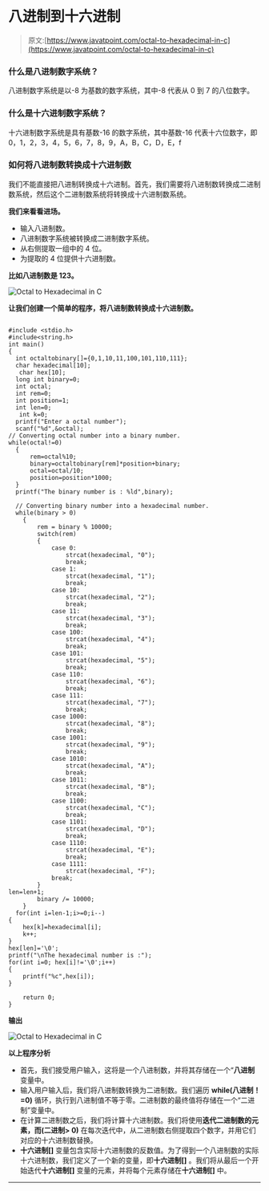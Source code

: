 # 八进制到十六进制

> 原文:[https://www.javatpoint.com/octal-to-hexadecimal-in-c](https://www.javatpoint.com/octal-to-hexadecimal-in-c)

### 什么是八进制数字系统？

八进制数字系统是以-8 为基数的数字系统，其中-8 代表从 0 到 7 的八位数字。

### 什么是十六进制数字系统？

十六进制数字系统是具有基数-16 的数字系统，其中基数-16 代表十六位数字，即 0，1，2，3，4，5，6，7，8，9，A，B，C，D，E，f

### 如何将八进制数转换成十六进制数

我们不能直接把八进制转换成十六进制。首先，我们需要将八进制数转换成二进制数系统，然后这个二进制数系统将转换成十六进制数系统。

**我们来看看进场。**

*   输入八进制数。
*   八进制数字系统被转换成二进制数字系统。
*   从右侧提取一组中的 4 位。
*   为提取的 4 位提供十六进制数。

**比如八进制数是 123。**

![Octal to Hexadecimal in C](../Images/8cc9d6f38834cf433f85468efadf4840.png)

**让我们创建一个简单的程序，将八进制数转换成十六进制数。**

```

#include <stdio.h>
#include<string.h>
int main()
{
  int octaltobinary[]={0,1,10,11,100,101,110,111};
  char hexadecimal[10];
   char hex[10];
  long int binary=0;
  int octal;
  int rem=0;
  int position=1;
  int len=0;
   int k=0;
  printf("Enter a octal number");
  scanf("%d",&octal);
// Converting octal number into a binary number.  
while(octal!=0)
  {
      rem=octal%10;
      binary=octaltobinary[rem]*position+binary;
      octal=octal/10;
      position=position*1000;
  }
  printf("The binary number is : %ld",binary);

  // Converting binary number into a hexadecimal number.
  while(binary > 0)
    {
        rem = binary % 10000;
        switch(rem)
        {
            case 0:
                strcat(hexadecimal, "0");
                break;
            case 1:
                strcat(hexadecimal, "1");
                break;
            case 10:
                strcat(hexadecimal, "2");
                break;
            case 11:
                strcat(hexadecimal, "3");
                break;
            case 100:
                strcat(hexadecimal, "4");
                break;
            case 101:
                strcat(hexadecimal, "5");
                break;
            case 110:
                strcat(hexadecimal, "6");
                break;
            case 111:
                strcat(hexadecimal, "7");
                break;
            case 1000:
                strcat(hexadecimal, "8");
                break;
            case 1001:
                strcat(hexadecimal, "9");
                break;
            case 1010:
                strcat(hexadecimal, "A");
                break;
            case 1011:
                strcat(hexadecimal, "B");
                break;
            case 1100:
                strcat(hexadecimal, "C");
                break;
            case 1101:
                strcat(hexadecimal, "D");
                break;
            case 1110:
                strcat(hexadecimal, "E");
                break;
            case 1111:
                strcat(hexadecimal, "F");
            break;
        }
len=len+1;
        binary /= 10000;
    }
  for(int i=len-1;i>=0;i--)
{
    hex[k]=hexadecimal[i];
    k++;
}
hex[len]='\0';
printf("\nThe hexadecimal number is :");
for(int i=0; hex[i]!='\0';i++)
{
    printf("%c",hex[i]);
}

    return 0;
}

```

**输出**

![Octal to Hexadecimal in C](../Images/79187f2842102500a9cd3ef5f560f893.png)

**以上程序分析**

*   首先，我们接受用户输入，这将是一个八进制数，并将其存储在一个“**八进制**变量中。
*   输入用户输入后，我们将八进制数转换为二进制数。我们遍历 **while(八进制！=0)** 循环，执行到八进制值不等于零。二进制数的最终值将存储在一个“二进制”变量中。
*   在计算二进制数之后，我们将计算十六进制数。我们将使用**迭代二进制数的元素，而(二进制> 0)** 在每次迭代中，从二进制数右侧提取四个数字，并用它们对应的十六进制数替换。
*   **十六进制[]** 变量包含实际十六进制数的反数值。为了得到一个八进制数的实际十六进制数，我们定义了一个新的变量，即**十六进制[]** 。我们将从最后一个开始迭代**十六进制[]** 变量的元素，并将每个元素存储在**十六进制[]** 中。

* * *